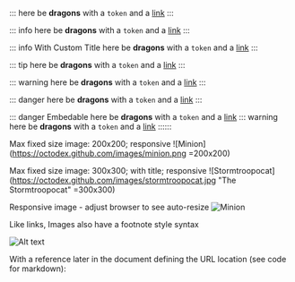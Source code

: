 :::
here be **dragons**
with a `token` and a [link](https://quasar.dev)
:::

::: info
here be **dragons**
with a `token` and a [link](https://quasar.dev)
:::

::: info With Custom Title
here be **dragons**
with a `token` and a [link](https://quasar.dev)
:::

::: tip
here be **dragons**
with a `token` and a [link](https://quasar.dev)
:::

::: warning
here be **dragons**
with a `token` and a [link](https://quasar.dev)
:::

::: danger
here be **dragons**
with a `token` and a [link](https://quasar.dev)
:::

::: danger Embedable
here be **dragons**
with a `token` and a [link](https://quasar.dev)
  ::: warning
  here be **dragons**
  with a `token` and a [link](https://quasar.dev)
::::::

Max fixed size image: 200x200; responsive
![Minion](https://octodex.github.com/images/minion.png =200x200)

Max fixed size image: 300x300; with title; responsive
![Stormtroopocat](https://octodex.github.com/images/stormtroopocat.jpg "The Stormtroopocat" =300x300)

Responsive image - adjust browser to see auto-resize
![Minion](https://octodex.github.com/images/minion.png "Responsive Image")

Like links, Images also have a footnote style syntax

![Alt text][id]

With a reference later in the document defining the URL location (see code for markdown):

[id]: https://octodex.github.com/images/dojocat.jpg  "The Dojocat"
